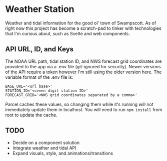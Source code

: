 # Weather Station

Weather and tidal information for the good ol' town of Swampscott. As of right now this project has become a scratch-pad to tinker with technologies that I'm curious about, such as Svelte and web components.

## API URL, ID, and Keys

The NOAA URL path, tidal station ID, and NWS forecast grid coordinates are provided to the app via a .env file (git-ignored for security). Newer versions of the API require a token however I'm still using the older version here. The variable format of the .env file is:

```
BASE_URL='<url base>'
STATION_ID='<seven digit station ID>'
FORECAST_GRID='<NWS grid coordinates separated by a comma>'
```

Parcel caches these values, so changing them while it's running will not immediately update them in localhost. You will need to run `npm install` from root to update the cache.

## TODO

- Decide on a component solution
- Integrate weather and tidal API
- Expand visuals, style, and animations/transitions
